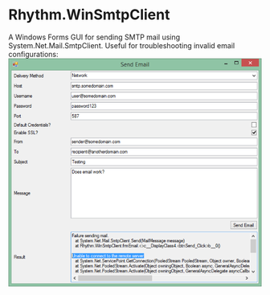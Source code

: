 Rhythm.WinSmtpClient
====================

A Windows Forms GUI for sending SMTP mail using System.Net.Mail.SmtpClient. Useful for troubleshooting invalid email configurations:
![Client Screenshot](docs/images/client.png?raw=true "Client Screenshot")